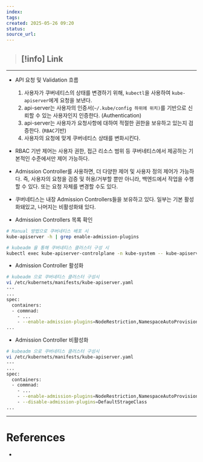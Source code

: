 ```yaml
---
index: 
tags: 
created: 2025-05-26 09:20
status: 
source_url:
---
```

>[!info] Link
>- 

---


- API 요청 및 Validation 흐름
	1. 사용자가 쿠버네티스의 상태를 변경하기 위해, `kubectl`을 사용하여 `kube-apiserver`에게 요청을 보낸다.
	2. api-server는 사용자의 인증서(`~/.kube/config 하위에 위치)`를 기반으로 신뢰할 수 있는 사용자인지 인증한다. (Authentication)
	3. api-server는 사용자가 요청사항에 대하여 적절한 권한을 보유하고 있는지 검증한다. (`RBAC`기반)
	4. 사용자의 요청에 맞게 쿠버네티스 상태를 변화시킨다.
- RBAC 기반 제어는 사용자 권한, 접근 리소스 범위 등 쿠버네티스에서 제공하는 기본적인 수준에서만 제어 가능하다.
- Admission Controller를 사용하면, 더 다양한 제어 및 사용자 정의 제어가 가능하다. 즉, 사용자의 요청을 검증 및 허용/거부할 뿐만 아니라, 백엔드에서 작업을 수행할 수 있다. 또는 요청 자체를 변경할 수도 있다. 
- 쿠버네티스는 내장 Admission Controllers들을 보유하고 있다. 일부는 기본 활성화돼있고, 나머지는 비활성화돼 있다.

- Admission Controllers 목록 확인 
```bash
# Manual 방법으로 쿠버네티스 배포 시
kube-apiserver -h | grep enable-admission-plugins

# kubeadm 을 통해 쿠버네티스 클러스터 구성 시
kubectl exec kube-apiserver-controlplane -n kube-system -- kube-apiserver -h | grep enable-admission-plugins
```

 - Admission Controller 활성화
```bash
# kubeadm 으로 쿠버네티스 클러스터 구성시
vi /etc/kubernets/manifests/kube-apiserver.yaml
---
...
spec:
  containers:
  - commnad:
    - ...
    - --enable-admission-plugins=NodeRestriction,NamespaceAutoProvision
...
```

 - Admission Controller 비활성화
```bash
# kubeadm 으로 쿠버네티스 클러스터 구성시
vi /etc/kubernets/manifests/kube-apiserver.yaml
---
...
spec:
  containers:
  - commnad:
    - ...
    - --enable-admission-plugins=NodeRestriction,NamespaceAutoProvision
    - --disable-admission-plugins=DefaultStrageClass
...
```




---

# References
- 